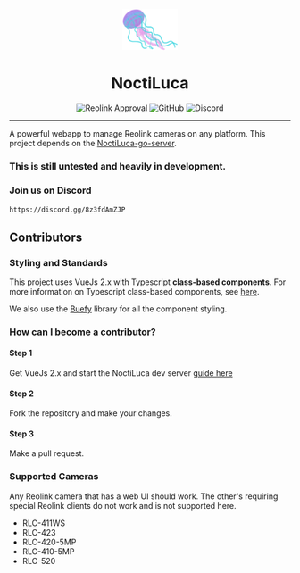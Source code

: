 <p align="center"><img src="https://github.com/ReolinkCameraAPI/noctiluca/blob/main/.assets/noctiluca.png" width=100px></p>
<h1 align="center">NoctiLuca</h1>

<p align="center">
<img alt="Reolink Approval" src="https://img.shields.io/badge/reolink-approved-blue?style=flat-square">
<img alt="GitHub" src="https://img.shields.io/github/license/ReolinkCameraApi/noctiluca?style=flat-square">
<img alt="Discord" src="https://img.shields.io/discord/773257004911034389?style=flat-square">
</p>

---

A powerful webapp to manage Reolink cameras on any platform.
This project depends on the [NoctiLuca-go-server](https://github.com/ReolinkCameraApi/noctiluca-go-server).

### This is still untested and heavily in development.

### Join us on Discord

    https://discord.gg/8z3fdAmZJP

## Contributors

### Styling and Standards

This project uses VueJs 2.x with Typescript **class-based components**.
For more information on Typescript class-based components, see [here](https://class-component.vuejs.org/).

We also use the [Buefy](https://buefy.org/) library for all the component styling.

### How can I become a contributor?

#### Step 1

Get VueJs 2.x and start the NoctiLuca dev server [guide here](https://github.com/ReolinkCameraApi/noctiluca-go-server)

#### Step 2

Fork the repository and make your changes.

#### Step 3

Make a pull request.

### Supported Cameras

Any Reolink camera that has a web UI should work. The other's requiring special Reolink clients
do not work and is not supported here.

- RLC-411WS
- RLC-423
- RLC-420-5MP
- RLC-410-5MP
- RLC-520
